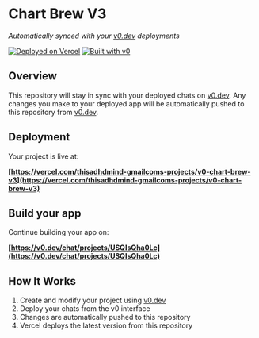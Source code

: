 # Chart Brew V3

*Automatically synced with your [v0.dev](https://v0.dev) deployments*

[![Deployed on Vercel](https://img.shields.io/badge/Deployed%20on-Vercel-black?style=for-the-badge&logo=vercel)](https://vercel.com/thisadhdmind-gmailcoms-projects/v0-chart-brew-v3)
[![Built with v0](https://img.shields.io/badge/Built%20with-v0.dev-black?style=for-the-badge)](https://v0.dev/chat/projects/USQIsQha0Lc)

## Overview

This repository will stay in sync with your deployed chats on [v0.dev](https://v0.dev).
Any changes you make to your deployed app will be automatically pushed to this repository from [v0.dev](https://v0.dev).

## Deployment

Your project is live at:

**[https://vercel.com/thisadhdmind-gmailcoms-projects/v0-chart-brew-v3](https://vercel.com/thisadhdmind-gmailcoms-projects/v0-chart-brew-v3)**

## Build your app

Continue building your app on:

**[https://v0.dev/chat/projects/USQIsQha0Lc](https://v0.dev/chat/projects/USQIsQha0Lc)**

## How It Works

1. Create and modify your project using [v0.dev](https://v0.dev)
2. Deploy your chats from the v0 interface
3. Changes are automatically pushed to this repository
4. Vercel deploys the latest version from this repository